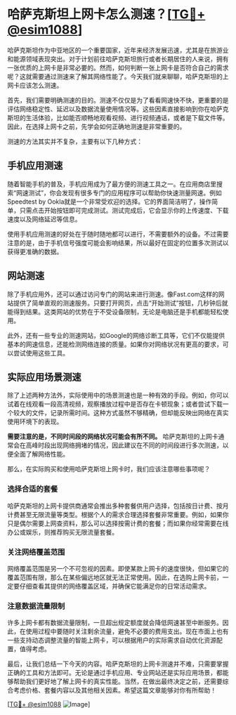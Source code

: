 # 哈萨克斯坦上网卡怎么测速？[[TG💪+ @esim1088](https://t.me/s/esim1088)]

哈萨克斯坦作为中亚地区的一个重要国家，近年来经济发展迅速，尤其是在旅游业和能源领域表现突出。对于计划前往哈萨克斯坦旅行或者长期居住的人来说，拥有一张优质的上网卡是非常必要的。然而，如何判断一张上网卡是否符合自己的需求呢？这就需要通过测速来了解其网络性能了。今天我们就来聊聊，哈萨克斯坦的上网卡应该怎么测速。

首先，我们需要明确测速的目的。测速不仅仅是为了看看网速快不快，更重要的是评估网络稳定性、延迟以及数据流量使用情况等。这些因素直接影响到你在哈萨克斯坦的生活体验，比如能否顺畅地观看视频、进行视频通话，或者是下载文件等。因此，在选择上网卡之前，先学会如何正确地测速是非常重要的。

测速的方法其实并不复杂，主要有以下几种方式：

## 手机应用测速

随着智能手机的普及，手机应用成为了最方便的测速工具之一。在应用商店里搜索“网速测试”，你会发现有很多专门的应用程序可以帮助你快速测量网速。例如Speedtest by Ookla就是一个非常受欢迎的选择。它的界面简洁明了，操作简单，只需点击开始按钮即可完成测试。测试完成后，它会显示你的上传速度、下载速度以及网络延迟等信息。

使用手机应用测速的好处在于随时随地都可以进行，不需要额外的设备。不过需要注意的是，由于手机信号强度可能会影响结果，所以最好在固定的位置多次测试以获得更准确的数据。

## 网站测速

除了手机应用外，还可以通过访问专门的网站来进行测速。像Fast.com这样的网站提供了简单直观的测速服务。只要打开网页，点击“开始测试”按钮，几秒钟后就能得到结果。这类网站的优势在于不受设备限制，无论是电脑还是手机都能轻松使用。

此外，还有一些专业的测速网站，如Google的网络诊断工具等，它们不仅能提供基本的网速信息，还能检测网络连接的质量。如果你对网络状况有更高的要求，可以尝试使用这些工具。

## 实际应用场景测速

除了上述两种方法外，实际使用中的场景测速也是一种有效的手段。例如，你可以试着在线观看一段高清视频，观察播放过程中是否存在卡顿现象；或者尝试下载一个较大的文件，记录所需时间。这种方式虽然不够精确，但却能反映出网络在真实使用环境下的表现。

**需要注意的是，不同时间段的网络状况可能会有所不同。** 哈萨克斯坦的上网卡通常会在高峰时段出现网络拥堵的情况，因此建议在不同的时间段进行多次测速，以便全面了解网络性能。

那么，在实际购买和使用哈萨克斯坦上网卡时，我们应该注意哪些事项呢？

### 选择合适的套餐

哈萨克斯坦的上网卡提供商通常会推出多种套餐供用户选择，包括按日计费、按月计费甚至无限流量等类型。根据个人的需求合理选择套餐非常重要。例如，如果你只是偶尔需要上网查资料，那么可以选择按需计费的套餐；而如果你经常需要在线办公或娱乐，则推荐购买无限流量套餐。

### 关注网络覆盖范围

网络覆盖范围是另一个不可忽视的因素。即使某款上网卡的速度很快，但如果它的覆盖范围有限，那么在某些偏远地区就无法正常使用。因此，在选购上网卡前，一定要仔细查看其提供的网络覆盖区域，并确保它能满足你的日常活动需求。

### 注意数据流量限制

许多上网卡都有数据流量限制，一旦超出规定额度就会降低网速甚至中断服务。因此，在使用过程中要随时关注剩余流量，避免不必要的费用支出。现在市面上也有一些支持动态调整流量的智能上网卡，可以根据用户的实际需求自动优化资源配置，值得考虑。

最后，让我们总结一下今天的内容。哈萨克斯坦的上网卡测速并不难，只需要掌握正确的工具和方法即可。无论是通过手机应用、专业网站还是实际应用场景，都能够帮助我们更好地了解上网卡的真实性能。当然，在做出最终决定之前，还需要综合考虑价格、套餐内容以及其他相关因素。希望这篇文章能够对你有所帮助！

[[TG💪+ @esim1088](https://t.me/s/esim1088) ![Image](https://i.postimg.cc/4NQfJmqS/Snipaste-2025-05-13-00-14-12.png)]